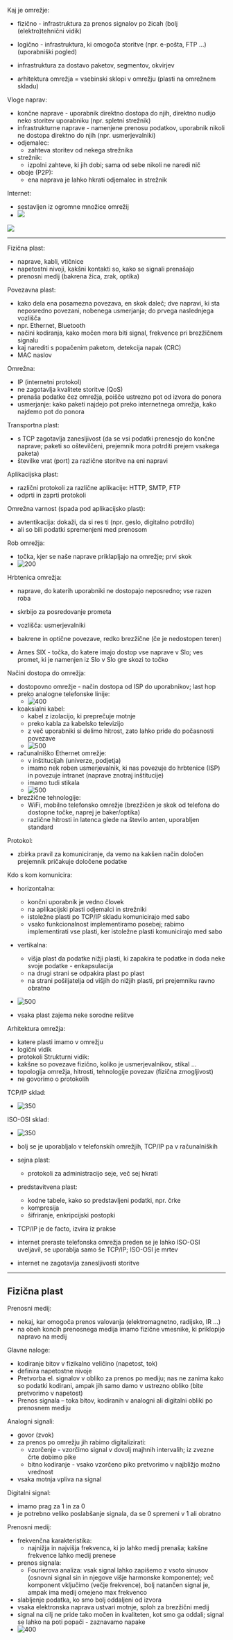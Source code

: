 Kaj je omrežje:
- fizično - infrastruktura za prenos signalov po žicah (bolj (elektro)tehnični vidik)
- logično - infrastruktura, ki omogoča storitve (npr. e-pošta, FTP ...) (uporabniški pogled)
- infrastruktura za dostavo paketov, segmentov, okvirjev

- arhitektura omrežja = vsebinski sklopi v omrežju (plasti na omrežnem skladu)

Vloge naprav:
- končne naprave - uporabnik direktno dostopa do njih, direktno nudijo neko storitev uporabniku (npr. spletni strežnik)
- infrastrukturne naprave - namenjene prenosu podatkov, uporabnik nikoli ne dostopa direktno do njih (npr. usmerjevalniki)
- odjemalec:
	- zahteva storitev od nekega strežnika
- strežnik:
	- izpolni zahteve, ki jih dobi; sama od sebe nikoli ne naredi nič
- oboje (P2P):
	- ena naprava je lahko hkrati odjemalec in strežnik

Internet:
- sestavljen iz ogromne množice omrežij
- ![](Pasted%20image%2020240301095114.png)

![](Pasted%20image%2020240301095317.png)

---
Fizična plast:
- naprave, kabli, vtičnice
- napetostni nivoji, kakšni kontakti so, kako se signali prenašajo
- prenosni medij (bakrena žica, zrak, optika)

Povezavna plast:
- kako dela ena posamezna povezava, en skok daleč; dve napravi, ki sta neposredno povezani, nobenega usmerjanja; do prvega naslednjega vozlišča
- npr. Ethernet, Bluetooth
- načini kodiranja, kako močen mora biti signal, frekvence pri brezžičnem signalu
- kaj narediti s popačenim paketom, detekcija napak (CRC)
- MAC naslov

Omrežna:
- IP (internetni protokol)
- ne zagotavlja kvalitete storitve (QoS)
- prenaša podatke čez omrežja, poišče ustrezno pot od izvora do ponora
- usmerjanje: kako paketi najdejo pot preko internetnega omrežja, kako najdemo pot do ponora

Transportna plast:
- s TCP zagotavlja zanesljivost (da se vsi podatki prenesejo do končne naprave; paketi so oštevilčeni, prejemnik mora potrditi prejem vsakega paketa)
- številke vrat (port) za različne storitve na eni napravi

Aplikacijska plast:
- različni protokoli za različne aplikacije: HTTP, SMTP, FTP
- odprti in zaprti protokoli

Omrežna varnost (spada pod aplikacijsko plast):
- avtentikacija: dokaži, da si res ti (npr. geslo, digitalno potrdilo)
- ali so bili podatki spremenjeni med prenosom

Rob omrežja:
- točka, kjer se naše naprave priklapljajo na omrežje; prvi skok
- ![200](Pasted%20image%2020240301102207.png)

Hrbtenica omrežja:
- naprave, do katerih uporabniki ne dostopajo neposredno; vse razen roba
- skrbijo za posredovanje prometa
- vozlišča: usmerjevalniki
- bakrene in optične povezave, redko brezžične (če je nedostopen teren)

- Arnes SIX - točka, do katere imajo dostop vse naprave v Slo; ves promet, ki je namenjen iz Slo v Slo gre skozi to točko


Načini dostopa do omrežja:
- dostopovno omrežje - način dostopa od ISP do uporabnikov; last hop
- preko analogne telefonske linije:
	- ![400](Pasted%20image%2020240301105310.png)
- koaksialni kabel:
	- kabel z izolacijo, ki preprečuje motnje
	- preko kabla za kabelsko televizijo
	- z več uporabniki si delimo hitrost, zato lahko pride do počasnosti povezave
	- ![500](Pasted%20image%2020240301105513.png)
- računalniško Ethernet omrežje:
	- v inštitucijah (univerze, podjetja)
	- imamo nek roben usmerjevalnik, ki nas povezuje do hrbtenice (ISP) in povezuje intranet (naprave znotraj inštitucije)
	- imamo tudi stikala
	- ![500](Pasted%20image%2020240301105753.png)
- brezžične tehnologije:
	- WiFi, mobilno telefonsko omrežje (brezžičen je skok od telefona do dostopne točke, naprej je baker/optika)
	- različne hitrosti in latenca glede na število anten, uporabljen standard

Protokol:
- zbirka pravil za komuniciranje, da vemo na kakšen način določen prejemnik pričakuje določene podatke

Kdo s kom komunicira:
- horizontalna:
	- končni uporabnik je vedno človek
	- na aplikacijski plasti odjemalci in strežniki
	- istoležne plasti po TCP/IP skladu komunicirajo med sabo
	- vsako funkcionalnost implementiramo posebej; rabimo implementirati vse plasti, ker istoležne plasti komunicirajo med sabo
- vertikalna:
	- višja plast da podatke nižji plasti, ki zapakira te podatke in doda neke svoje podatke - enkapsulacija
	- na drugi strani se odpakira plast po plast
	- na strani pošiljatelja od višjih do nižjih plasti, pri prejemniku ravno obratno
- ![500](Pasted%20image%2020240301111105.png)

- vsaka plast zajema neke sorodne rešitve

Arhitektura omrežja:
- katere plasti imamo v omrežju
- logični vidik
- protokoli
Strukturni vidik:
- kakšne so povezave fizično, koliko je usmerjevalnikov, stikal ...
- topologija omrežja, hitrosti, tehnologije povezav (fizična zmogljivost)
- ne govorimo o protokolih

TCP/IP sklad:
- ![350](Pasted%20image%2020240301111557.png)

ISO-OSI sklad:
- ![350](Pasted%20image%2020240301111738.png)
- bolj se je uporabljalo v telefonskih omrežjih, TCP/IP pa v računalniških
- sejna plast:
	- protokoli za administracijo seje, več sej hkrati
- predstavitvena plast:
	- kodne tabele, kako so predstavljeni podatki, npr. črke
	- kompresija
	- šifriranje, enkripcijski postopki

- TCP/IP je de facto, izvira iz prakse
- internet preraste telefonska omrežja preden se je lahko ISO-OSI uveljavil, se uporablja samo še TCP/IP; ISO-OSI je mrtev

- internet ne zagotavlja zanesljivosti storitve

---

## Fizična plast

Prenosni medij:
- nekaj, kar omogoča prenos valovanja (elektromagnetno, radijsko, IR ...)
- na obeh koncih prenosnega medija imamo fizične vmesnike, ki priklopijo napravo na medij

Glavne naloge:
- kodiranje bitov v fizikalno veličino (napetost, tok)
- definira napetostne nivoje
- Pretvorba el. signalov v obliko za prenos po mediju; nas ne zanima kako so podatki kodirani, ampak jih samo damo v ustrezno obliko (bite pretvorimo v napetost)
- Prenos signala – toka bitov, kodiranih v analogni ali digitalni obliki po prenosnem mediju

Analogni signali:
- govor (zvok)
- za prenos po omrežju jih rabimo digitalizirati:
	- vzorčenje - vzorčimo signal v dovolj majhnih intervalih; iz zvezne črte dobimo pike
	- bitno kodiranje - vsako vzorčeno piko pretvorimo v najbližjo možno vrednost
- vsaka motnja vpliva na signal

Digitalni signal:
- imamo prag za 1 in za 0
- je potrebno veliko poslabšanje signala, da se 0 spremeni v 1 ali obratno

Prenosni medij:
- frekvenčna karakteristika:
	- najnižja in najvišja frekvenca, ki jo lahko medij prenaša; kakšne frekvence lahko medij prenese
- prenos signala:
	- Fourierova analiza: vsak signal lahko zapišemo z vsoto sinusov (osnovni signal sin in njegove višje harmonske komponente); več komponent vključimo (večje frekvence), bolj natančen signal je, ampak ima medij omejeno max frekvenco
- slabljenje podatka, ko smo bolj oddaljeni od izvora
- vsaka elektronska naprava ustvari motnje, sploh za brezžični medij
- signal na cilj ne pride tako močen in kvaliteten, kot smo ga oddali; signal se lahko na poti popači - zaznavamo napake
- ![400](Pasted%20image%2020240301114527.png)